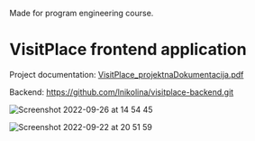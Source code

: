 Made for program engineering course.

# VisitPlace frontend application

Project documentation: [VisitPlace_projektnaDokumentacija.pdf](https://github.com/lnikolina/visitplace-frontend/files/9646369/VisitPlace_projektnaDokumentacija.pdf)

Backend: https://github.com/lnikolina/visitplace-backend.git


![Screenshot 2022-09-26 at 14 54 45](https://user-images.githubusercontent.com/103592085/192281841-8a68e0e4-af34-49b8-83cd-adf251dd8a24.png)


![Screenshot 2022-09-22 at 20 51 59](https://user-images.githubusercontent.com/103592085/192282435-ba86ea20-ad8a-494a-9643-84a4bdfe452d.png)
